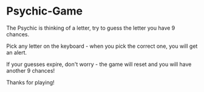 # Psychic-Game

The Psychic is thinking of a letter, try to guess the letter you have 9 chances.

Pick any letter on the keyboard - when you pick the correct one, you will get an alert.

If your guesses expire, don't worry - the game will reset and you will have another 9 chances!


Thanks for playing!

